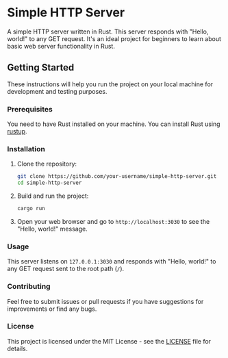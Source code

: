 # Simple HTTP Server

A simple HTTP server written in Rust. This server responds with "Hello, world!" to any GET request. It's an ideal project for beginners to learn about basic web server functionality in Rust.

## Getting Started

These instructions will help you run the project on your local machine for development and testing purposes.

### Prerequisites

You need to have Rust installed on your machine. You can install Rust using [rustup](https://rustup.rs/).

### Installation

1. Clone the repository:
    ```sh
    git clone https://github.com/your-username/simple-http-server.git
    cd simple-http-server
    ```

2. Build and run the project:
    ```sh
    cargo run
    ```

3. Open your web browser and go to `http://localhost:3030` to see the "Hello, world!" message.

### Usage

This server listens on `127.0.0.1:3030` and responds with "Hello, world!" to any GET request sent to the root path (`/`).

### Contributing

Feel free to submit issues or pull requests if you have suggestions for improvements or find any bugs.

### License

This project is licensed under the MIT License - see the [LICENSE](LICENSE) file for details.
